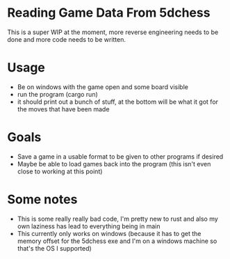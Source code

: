# Reading Game Data From 5dchess
This is a super WIP at the moment, more reverse engineering needs to be done and more code needs to be written.

# Usage
- Be on windows with the game open and some board visible
- run the program (cargo run)
- it should print out a bunch of stuff, at the bottom will be what it got for the moves that have been made


# Goals
- Save a game in a usable format to be given to other programs if desired
- Maybe be able to load games back into the program (this isn't even close to working at this point)

# Some notes
- This is some really really bad code, I'm pretty new to rust and also my own laziness has lead to everything being in main
- This currently only works on windows (because it has to get the memory offset for the 5dchess exe and I'm on a windows machine so that's the OS I supported)